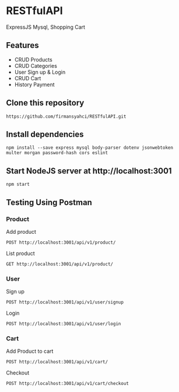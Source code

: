 # RESTfulAPI
ExpressJS Mysql, Shopping Cart

## Features
* CRUD Products
* CRUD Categories
* User Sign up & Login
* CRUD Cart
* History Payment

## Clone this repository
```
https://github.com/firmansyahci/RESTfulAPI.git
```

## Install dependencies
```
npm install --save express mysql body-parser dotenv jsonwebtoken multer morgan password-hash cors eslint
```
## Start NodeJS server at http://localhost:3001
```
npm start
```
## Testing Using Postman

### Product
Add product
```
POST http://localhost:3001/api/v1/product/
```

List product
```
GET http://localhost:3001/api/v1/product/
```
### User
Sign up
```
POST http://localhost:3001/api/v1/user/signup
```
Login
```
POST http://localhost:3001/api/v1/user/login
```
### Cart
Add Product to cart
```
POST http://localhost:3001/api/v1/cart/
```
Checkout
```
POST http://localhost:3001/api/v1/cart/checkout
```